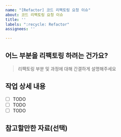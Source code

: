 ```yaml
---
name: "[Refactor] 코드 리팩토링 요청 이슈"
about: 코드 리팩토링 요청 이슈
title: ''
labels: ":recycle: Refactor"
assignees: ''

---
```


## 어느 부분을 리팩토링 하려는 건가요?

> 리팩토링 부분 및 과정에 대해 간결하게 설명해주세요

## 작업 상세 내용

- [ ] TODO
- [ ] TODO
- [ ] TODO

## 참고할만한 자료(선택)
